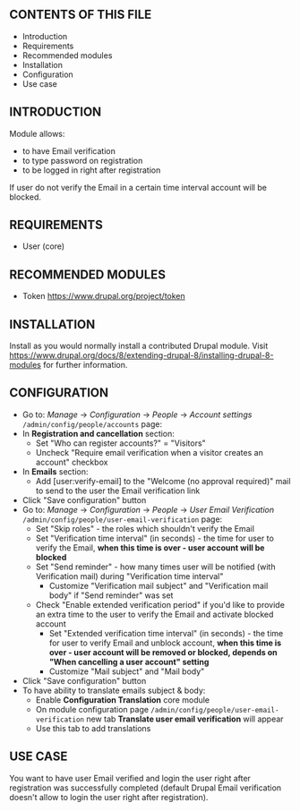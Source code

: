 CONTENTS OF THIS FILE
---------------------
 * Introduction
 * Requirements
 * Recommended modules
 * Installation
 * Configuration
 * Use case

INTRODUCTION
------------
Module allows:
* to have Email verification
* to type password on registration
* to be logged in right after registration

If user do not verify the Email in a certain time interval account will be
blocked.

REQUIREMENTS
------------
* User (core)

RECOMMENDED MODULES
-------------------
* Token https://www.drupal.org/project/token

INSTALLATION
------------
Install as you would normally install a contributed Drupal module. Visit
https://www.drupal.org/docs/8/extending-drupal-8/installing-drupal-8-modules
for further information.

CONFIGURATION
-------------
* Go to: _Manage_ -> _Configuration_ -> _People_ -> _Account settings_
  `/admin/config/people/accounts` page:
* In **Registration and cancellation** section:
  * Set "Who can register accounts?" = "Visitors"
  * Uncheck "Require email verification when a visitor creates an account"
    checkbox
* In **Emails** section:
  * Add [user:verify-email] to the "Welcome (no approval required)"
  mail to send to the user the Email verification link
* Click "Save configuration" button
* Go to: _Manage_ -> _Configuration_ -> _People_ -> _User Email Verification_
  `/admin/config/people/user-email-verification` page:
  * Set "Skip roles" - the roles which shouldn't verify the Email
  * Set "Verification time interval" (in seconds) - the time for user to verify
  the Email, **when this time is over - user account will be blocked**
  * Set "Send reminder" - how many times user will be notified
  (with Verification mail) during "Verification time interval"
    * Customize "Verification mail subject" and "Verification mail body"
    if "Send reminder" was set
  * Check "Enable extended verification period" if you'd like to provide an
  extra time to the user to verify the Email and activate blocked account
    * Set "Extended verification time interval" (in seconds) - the time for
    user to verify Email and unblock account, **when this time is over - user
    account will be removed or blocked, depends on "When cancelling a user
    account" setting**
    * Customize "Mail subject" and "Mail body"
* Click "Save configuration" button
* To have ability to translate emails subject & body:
  * Enable **Configuration Translation** core module
  * On module configuration page `/admin/config/people/user-email-verification`
    new tab **Translate user email verification** will appear
  * Use this tab to add translations

USE CASE
--------
You want to have user Email verified and login the user right after
registration was successfully completed (default Drupal Email verification
doesn't allow to login the user right after registration).
